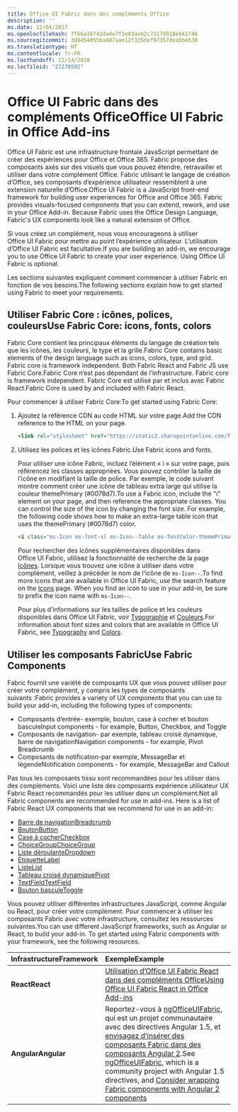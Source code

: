 ```yaml
---
title: Office UI Fabric dans des compléments Office 
description: ''
ms.date: 12/04/2017
ms.openlocfilehash: 7f66a16743da4e7f1e03aeb2c7317d918e941746
ms.sourcegitcommit: 3d8454055ba4d7aae12f335def97357dea5beb30
ms.translationtype: HT
ms.contentlocale: fr-FR
ms.lasthandoff: 12/14/2018
ms.locfileid: "27270592"
---
```

# <a name="office-ui-fabric-in-office-add-ins"></a><span data-ttu-id="522b5-102">Office UI Fabric dans des compléments Office</span><span class="sxs-lookup"><span data-stu-id="522b5-102">Office UI Fabric in Office Add-ins</span></span> 

<span data-ttu-id="522b5-p101">Office UI Fabric est une infrastructure frontale JavaScript permettant de créer des expériences pour Office et Office 365. Fabric propose des composants axés sur des visuels que vous pouvez étendre, retravailler et utiliser dans votre complément Office. Fabric utilisant le langage de création d’Office, ses composants d’expérience utilisateur ressemblent à une extension naturelle d’Office.</span><span class="sxs-lookup"><span data-stu-id="522b5-p101">Office UI Fabric is a JavaScript front-end framework for building user experiences for Office and Office 365. Fabric provides visuals-focused components that you can extend, rework, and use in your Office Add-in. Because Fabric uses the Office Design Language, Fabric's UX components look like a natural extension of Office.</span></span> 

<span data-ttu-id="522b5-p102">Si vous créez un complément, nous vous encourageons à utiliser Office UI Fabric pour mettre au point l’expérience utilisateur. L’utilisation d’Office UI Fabric est facultative.</span><span class="sxs-lookup"><span data-stu-id="522b5-p102">If you are building an add-in, we encourage you to use Office UI Fabric to create your user experience. Using Office UI Fabric is optional.</span></span>

<span data-ttu-id="522b5-108">Les sections suivantes expliquent comment commencer à utiliser Fabric en fonction de vos besoins.</span><span class="sxs-lookup"><span data-stu-id="522b5-108">The following sections explain how to get started using Fabric to meet your requirements.</span></span> 

## <a name="use-fabric-core-icons-fonts-colors"></a><span data-ttu-id="522b5-109">Utiliser Fabric Core : icônes, polices, couleurs</span><span class="sxs-lookup"><span data-stu-id="522b5-109">Use Fabric Core: icons, fonts, colors</span></span>
<span data-ttu-id="522b5-110">Fabric Core contient les principaux éléments du langage de création tels que les icônes, les couleurs, le type et la grille.</span><span class="sxs-lookup"><span data-stu-id="522b5-110">Fabric Core contains basic elements of the design language such as icons, colors, type, and grid. Fabric core is framework independent. Both Fabric React and Fabric JS use Fabric Core.</span></span><span data-ttu-id="522b5-111">Fabric Core n’est pas dépendant de l’infrastructure.</span><span class="sxs-lookup"><span data-stu-id="522b5-111"> Fabric core is framework independent.</span></span> <span data-ttu-id="522b5-112">Fabric Core est utilisé par et inclus avec Fabric React.</span><span class="sxs-lookup"><span data-stu-id="522b5-112">Fabric Core is used by and included with Fabric React.</span></span>

<span data-ttu-id="522b5-113">Pour commencer à utiliser Fabric Core:</span><span class="sxs-lookup"><span data-stu-id="522b5-113">To get started using Fabric Core:</span></span>

1. <span data-ttu-id="522b5-114">Ajoutez la référence CDN au code HTML sur votre page.</span><span class="sxs-lookup"><span data-stu-id="522b5-114">Add the CDN reference to the HTML on your page.</span></span>  

    ```html
    <link rel="stylesheet" href="https://static2.sharepointonline.com/files/fabric/office-ui-fabric-core/9.6.1/css/fabric.min.css">
    ```   
    
2. <span data-ttu-id="522b5-115">Utilisez les polices et les icônes Fabric.</span><span class="sxs-lookup"><span data-stu-id="522b5-115">Use Fabric icons and fonts.</span></span> 

    <span data-ttu-id="522b5-p104">Pour utiliser une icône Fabric, incluez l’élément « i » sur votre page, puis référencez les classes appropriées. Vous pouvez contrôler la taille de l’icône en modifiant la taille de police. Par exemple, le code suivant montre comment créer une icône de tableau extra large qui utilise la couleur themePrimary (#0078d7).</span><span class="sxs-lookup"><span data-stu-id="522b5-p104">To use a Fabric icon, include the "i" element on your page, and then reference the appropriate classes. You can control the size of the icon by changing the font size. For example, the following code shows how to make an extra-large table icon that uses the themePrimary (#0078d7) color.</span></span> 
   
    ```html
    <i class="ms-Icon ms-font-xl ms-Icon--Table ms-fontColor-themePrimary"></i>
    ```

    <span data-ttu-id="522b5-p105">Pour rechercher des icônes supplémentaires disponibles dans Office UI Fabric, utilisez la fonctionnalité de recherche de la page [Icônes](https://developer.microsoft.com/fabric#/styles/icons). Lorsque vous trouvez une icône à utiliser dans votre complément, veillez à précéder le nom de l’icône de `ms-Icon--`.</span><span class="sxs-lookup"><span data-stu-id="522b5-p105">To find more icons that are available in Office UI Fabric, use the search feature on the [Icons](https://developer.microsoft.com/fabric#/styles/icons) page. When you find an icon to use in your add-in, be sure to prefix the icon name with `ms-Icon--`.</span></span> 

    <span data-ttu-id="522b5-121">Pour plus d’informations sur les tailles de police et les couleurs disponibles dans Office UI Fabric, voir [Typographie](https://developer.microsoft.com/fabric#/styles/typography) et [Couleurs](https://developer.microsoft.com/fabric#/styles/colors).</span><span class="sxs-lookup"><span data-stu-id="522b5-121">For information about font sizes and colors that are available in Office UI Fabric, see [Typography](https://developer.microsoft.com/fabric#/styles/typography) and [Colors](https://developer.microsoft.com/fabric#/styles/colors).</span></span>
 
## <a name="use-fabric-components"></a><span data-ttu-id="522b5-122">Utiliser les composants Fabric</span><span class="sxs-lookup"><span data-stu-id="522b5-122">Use Fabric Components</span></span> 
<span data-ttu-id="522b5-123">Fabric fournit une variété de composants UX que vous pouvez utiliser pour créer votre complément, y compris les types de composants suivants :</span><span class="sxs-lookup"><span data-stu-id="522b5-123">Fabric provides a variety of UX components that you can use to build your add-in, including the following types of components:</span></span>

- <span data-ttu-id="522b5-124">Composants d’entrée- exemple, bouton, case à cocher et bouton bascule</span><span class="sxs-lookup"><span data-stu-id="522b5-124">Input components - for example, Button, Checkbox, and Toggle</span></span>
- <span data-ttu-id="522b5-125">Composants de navigation- par exemple, tableau croisé dynamique, barre de navigation</span><span class="sxs-lookup"><span data-stu-id="522b5-125">Navigation components - for example, Pivot Breadcrumb</span></span>
- <span data-ttu-id="522b5-126">Composants de notification-par exemple, MessageBar et légende</span><span class="sxs-lookup"><span data-stu-id="522b5-126">Notification components - for example, MessageBar and Callout</span></span>  

<span data-ttu-id="522b5-127">Pas tous les composants tissu sont recommandées pour les utiliser dans des compléments. Voici une liste des composants expérience utilisateur UX Fabric React recommandés pour les utiliser dans un complément:</span><span class="sxs-lookup"><span data-stu-id="522b5-127">Not all Fabric components are recommended for use in add-ins. Here is a list of Fabric React UX components that we recommend for use in an add-in:</span></span>

- [<span data-ttu-id="522b5-128">Barre de navigation</span><span class="sxs-lookup"><span data-stu-id="522b5-128">Breadcrumb</span></span>](https://developer.microsoft.com/fabric#/components/breadcrumb)
- [<span data-ttu-id="522b5-129">Bouton</span><span class="sxs-lookup"><span data-stu-id="522b5-129">Button</span></span>](https://developer.microsoft.com/fabric#/components/button)
- [<span data-ttu-id="522b5-130">Case à cocher</span><span class="sxs-lookup"><span data-stu-id="522b5-130">Checkbox</span></span>](https://developer.microsoft.com/fabric#/components/checkbox)
- [<span data-ttu-id="522b5-131">ChoiceGroup</span><span class="sxs-lookup"><span data-stu-id="522b5-131">ChoiceGroup</span></span>](https://developer.microsoft.com/fabric#/components/choicegroup)
- [<span data-ttu-id="522b5-132">Liste déroulante</span><span class="sxs-lookup"><span data-stu-id="522b5-132">Dropdown</span></span>](https://developer.microsoft.com/fabric#/components/dropdown)
- [<span data-ttu-id="522b5-133">Étiquette</span><span class="sxs-lookup"><span data-stu-id="522b5-133">Label</span></span>](https://developer.microsoft.com/fabric#/components/label)
- [<span data-ttu-id="522b5-134">Liste</span><span class="sxs-lookup"><span data-stu-id="522b5-134">List</span></span>](https://developer.microsoft.com/fabric#/components/list)
- [<span data-ttu-id="522b5-135">Tableau croisé dynamique</span><span class="sxs-lookup"><span data-stu-id="522b5-135">Pivot</span></span>](https://developer.microsoft.com/fabric#/components/pivot)
- [<span data-ttu-id="522b5-136">TextField</span><span class="sxs-lookup"><span data-stu-id="522b5-136">TextField</span></span>](https://developer.microsoft.com/fabric#/components/textfield)
- [<span data-ttu-id="522b5-137">Bouton bascule</span><span class="sxs-lookup"><span data-stu-id="522b5-137">Toggle</span></span>](https://developer.microsoft.com/fabric#/components/toggle)

<span data-ttu-id="522b5-p106">Vous pouvez utiliser différentes infrastructures JavaScript, comme Angular ou React, pour créer votre complément. Pour commencer à utiliser les composants Fabric avec votre infrastructure, consultez les ressources suivantes.</span><span class="sxs-lookup"><span data-stu-id="522b5-p106">You can use different JavaScript frameworks, such as Angular or React, to build your add-in. To get started using Fabric components with your framework, see the following resources.</span></span>

|<span data-ttu-id="522b5-140">**Infrastructure**</span><span class="sxs-lookup"><span data-stu-id="522b5-140">**Framework**</span></span>|<span data-ttu-id="522b5-141">**Exemple**</span><span class="sxs-lookup"><span data-stu-id="522b5-141">**Example**</span></span>|
|:------------|:----------|
|<span data-ttu-id="522b5-142">**React**</span><span class="sxs-lookup"><span data-stu-id="522b5-142">**React**</span></span>|[<span data-ttu-id="522b5-143">Utilisation d’Office UI Fabric React dans des compléments Office</span><span class="sxs-lookup"><span data-stu-id="522b5-143">Using Office UI Fabric React in Office Add-ins</span></span>](using-office-ui-fabric-react.md )|
|<span data-ttu-id="522b5-144">**Angular**</span><span class="sxs-lookup"><span data-stu-id="522b5-144">**Angular**</span></span>| <span data-ttu-id="522b5-145">Reportez-vous à [ngOfficeUIFabric](http://ngofficeuifabric.com/), qui est un projet communautaire avec des directives Angular 1.5, et [envisagez d’insérer des composants Fabric dans des composants Angular 2](../develop/add-ins-with-angular2.md#consider-wrapping-fabric-components-with-angular-components).</span><span class="sxs-lookup"><span data-stu-id="522b5-145">See [ngOfficeUIFabric](http://ngofficeuifabric.com/), which is a community project with Angular 1.5 directives, and [Consider wrapping Fabric components with Angular 2 components](../develop/add-ins-with-angular2.md#consider-wrapping-fabric-components-with-angular-components)</span></span>|
